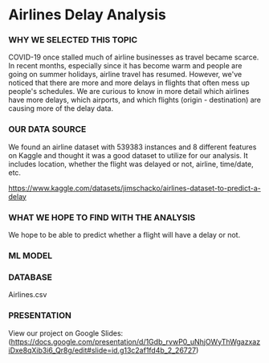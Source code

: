 # Airlines Delay Analysis

### WHY WE SELECTED THIS TOPIC

COVID-19 once stalled much of airline businesses as travel became scarce. In recent months, especially since it has become warm and people are going on summer holidays, airline travel has resumed. However, we've noticed that there are more and more delays in flights that often mess up people's schedules. We are curious to know in more detail which airlines have more delays, which airports, and which flights (origin - destination) are causing more of the delay data. 

### OUR DATA SOURCE

We found an airline dataset with 539383 instances and 8 different features on Kaggle and thought it was a good dataset to utilize for our analysis. It includes location, whether the flight was delayed or not, airline, time/date, etc. 

https://www.kaggle.com/datasets/jimschacko/airlines-dataset-to-predict-a-delay

### WHAT WE HOPE TO FIND WITH THE ANALYSIS

We hope to be able to predict whether a flight will have a delay or not. 

### ML MODEL



### DATABASE

Airlines.csv

### PRESENTATION

View our project on Google Slides:
(https://docs.google.com/presentation/d/1Gdb_rvwP0_uNhjOWyThWgazxaziDxe8qXib3i6_Qr8g/edit#slide=id.g13c2af1fd4b_2_26727)
